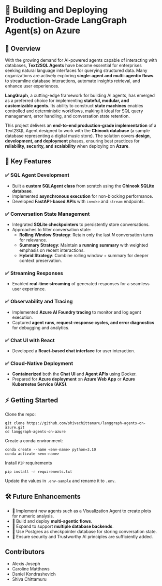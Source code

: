 # 🚀 Building and Deploying Production-Grade LangGraph Agent(s) on Azure

## 📌 Overview

With the growing demand for AI-powered agents capable of interacting with databases, **Text2SQL Agents** have become essential for enterprises seeking natural language interfaces for querying structured data. Many organizations are actively exploring **single-agent and multi-agentic flows** to streamline database interactions, automate insights retrieval, and enhance user experiences.

**LangGraph**, a cutting-edge framework for building AI agents, has emerged as a preferred choice for implementing **stateful, modular, and customizable agents**. Its ability to construct **state machines** enables controlled and deterministic workflows, making it ideal for SQL query management, error handling, and conversation state retention.

This project delivers an **end-to-end production-grade implementation** of a Text2SQL Agent designed to work with the **Chinook database** (a sample database representing a digital music store). The solution covers **design, development, and deployment** phases, ensuring best practices for **reliability, security, and scalability** when deploying on **Azure**.

## 🎯 Key Features

### ✅ SQL Agent Development
- Built a **custom SQLAgent class** from scratch using the **Chinook SQLite database**.
- Implemented **asynchronous execution** for non-blocking performance.
- Developed **FastAPI-based APIs** with `invoke` and `stream` endpoints.

### ✅ Conversation State Management
- Integrated **SQLite checkpointers** to persistently store conversations.
- Approaches to filter conversation state:
  - **Rolling Window Strategy**: Retain only the last *N* conversation turns for relevance.
  - **Summary Strategy**: Maintain a **running summary** with weighted emphasis on recent interactions.
  - **Hybrid Strategy**: Combine rolling window + summary for deeper context preservation.

### ✅ Streaming Responses
- Enabled **real-time streaming** of generated responses for a seamless user experience.

### ✅ Observability and Tracing
- Implemented **Azure AI Foundry tracing** to monitor and log agent execution.
- Captured **agent runs, request-response cycles, and error diagnostics** for debugging and analytics.

### ✅ Chat UI with React
- Developed a **React-based chat interface** for user interaction.

### ✅ Cloud-Native Deployment
- **Containerized** both the **Chat UI** and **Agent APIs** using Docker.
- Prepared for **Azure deployment** on **Azure Web App** or **Azure Kubernetes Service (AKS)**.


## ⚡ Getting Started

Clone the repo:
```console
git clone https://github.com/shivachittamuru/langgraph-agents-on-azure.git
cd langgraph-agents-on-azure
```

Create a conda environment:
```console
conda create --name <env-name> python=3.10
conda activate <env-name>
```

Install `PIP` requirements
```console
pip install -r requirements.txt
```

Update the values in `.env-sample` and rename it to `.env`.

## 🛠️ Future Enhancements
- 🔹 Implement new agents such as a Visualization Agent to create plots for numeric analysis.
- 🔹 Build and deploy **multi-agentic flows**.
- 🔹 Expand to support **multiple database backends**.
- 🔹 Use Postgres as checkpointer database for storing conversation state.
- 🔹 Ensure security and Trustworthy AI principles are sufficiently added.


## Contributors

- Alexis Joseph
- Caroline Matthews
- Daniel Kondrashevich
- Shiva Chittamuru
